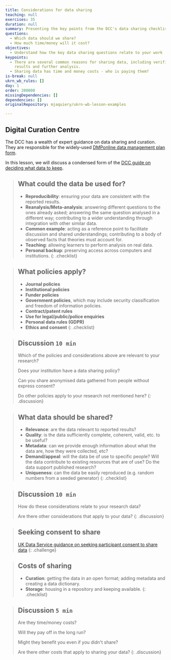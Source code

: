 ```yaml
---
title: Considerations for data sharing
teaching: null
exercises: 35
duration: null
summary: Presenting the key points from the DCC's data sharing checklist.
questions:
  - Which data should we share?
  - How much time/money will it cost?
objectives:
  - Understand how the key data sharing questions relate to your work
keypoints:
  - There are several common reasons for sharing data, including verification of
    results and further analysis.
  - Sharing data has time and money costs - who is paying them?
is-break: null
ukrn_wb_rules: []
day: 1
order: 200000
missingDependencies: []
dependencies: []
originalRepository: mjaquiery/ukrn-wb-lesson-examples

---
```

## Digital Curation Centre

The DCC has a wealth of expert guidance on data sharing and curation. 
They are responsible for the widely-used [DMPonline data management plan form](https://dmponline.dcc.ac.uk/).

In this lesson, we will discuss a condensed form of the [DCC guide on deciding what data to keep](https://www.dcc.ac.uk/guidance/how-guides/five-steps-decide-what-data-keep). 

> ## What could the data be used for?
> * **Reproducibility**: ensuring your data are consistent with the reported results.
> * **Reanalysis/Meta-analysis**: answering different questions to the ones already asked; answering the same question analysed in a different way; contributing to a wider understanding through integration with other similar data.
> * **Common example**: acting as a reference point to facilitate discussion and shared understandings; contributing to a body of observed facts that theories must account for.
> * **Teaching**: allowing learners to perform analysis on real data.
> * **Personal backup**: preserving access across computers and institutions.
{: .checklist}

> ## What policies apply?
> * **Journal policies**
> * **Institutional policies**
> * **Funder policies**
> * **Government policies**, which may include security classification and freedom of information policies.
> * **Contract/patent rules**
> * **Use for legal/public/police enquiries**
> * **Personal data rules (GDPR)**
> * **Ethics and consent**
{: .checklist}

> ## Discussion `10 min`
> Which of the policies and considerations above are relevant to your research?
> 
> Does your institution have a data sharing policy? 
> 
> Can you share anonymised data gathered from people without express consent?
> 
> Do other policies apply to your research not mentioned here?
{: .discussion}

> ## What data should be shared?
> * **Relevance**: are the data relevant to reported results?
> * **Quality**: is the data sufficiently complete, coherent, valid, etc. to be useful?
> * **Metadata**: can we provide enough information about what the data are, how they were collected, etc?
> * **Demand/appeal**: will the data be of use to specific people? Will the data contribute to existing resources that are of use? Do the data support published research?
> * **Uniqueness**: can the data be easily reproduced (e.g. random numbers from a seeded generator)
{: .checklist}

> ## Discussion `10 min`
> How do these considerations relate to your research data?
> 
> Are there other considerations that apply to your data?
{: .discussion}

> ## Seeking consent to share
>
>[UK Data Service guidance on seeking participant consent to share data](https://www.ukdataservice.ac.uk/manage-data/legal-ethical/consent-data-sharing.aspx)
{: .challenge}

> ## Costs of sharing
> * **Curation**: getting the data in an open format; adding metadata and creating a data dictionary.
> * **Storage**: housing in a repository and keeping available.
{: .checklist}

> ## Discussion `5 min`
> 
> Are they time/money costs? 
> 
> Will they pay off in the long run? 
> 
> Might they benefit you even if you didn't share? 
>
> Are there other costs that apply to sharing your data?
{: .discussion}